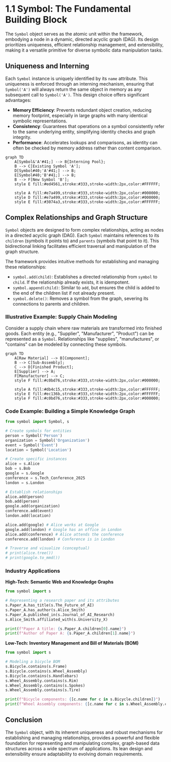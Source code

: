 # 1.1 Symbol: The Fundamental Building Block

The `Symbol` object serves as the atomic unit within the framework, embodying a node in a dynamic, directed acyclic graph (DAG). Its design prioritizes uniqueness, efficient relationship management, and extensibility, making it a versatile primitive for diverse symbolic data manipulation tasks.

## Uniqueness and Interning

Each `Symbol` instance is uniquely identified by its `name` attribute. This uniqueness is enforced through an interning mechanism, ensuring that `Symbol('A')` will always return the same object in memory as any subsequent call to `Symbol('A')`. This design choice offers significant advantages:

-   **Memory Efficiency**: Prevents redundant object creation, reducing memory footprint, especially in large graphs with many identical symbolic representations.
-   **Consistency**: Guarantees that operations on a symbol consistently refer to the same underlying entity, simplifying identity checks and graph integrity.
-   **Performance**: Accelerates lookups and comparisons, as identity can often be checked by memory address rather than content comparison.

```mermaid
graph TD
    A[Symbol&'A'#41;] --> B{Interning Pool};
    B --> C[Existing Symbol 'A'];
    D[Symbol#40;'A'#41;] --> B;
    E[Symbol#40;'B'#41;] --> B;
    B --> F[New Symbol 'B'];
    style E fill:#ed4561,stroke:#333,stroke-width:2px,color:#FFFFFF;

    style A fill:#e7a499,stroke:#333,stroke-width:2px,color:#000000;
    style D fill:#e7a499,stroke:#333,stroke-width:2px,color:#000000;
    style E fill:#3074a3,stroke:#333,stroke-width:2px,color:#FFFFFF;
```
## Complex Relationships and Graph Structure

`Symbol` objects are designed to form complex relationships, acting as nodes in a directed acyclic graph (DAG). Each `Symbol` maintains references to its `children` (symbols it points to) and `parents` (symbols that point to it). This bidirectional linking facilitates efficient traversal and manipulation of the graph structure.

The framework provides intuitive methods for establishing and managing these relationships:

-   `symbol.add(child)`: Establishes a directed relationship from `symbol` to `child`. If the relationship already exists, it is idempotent.
-   `symbol.append(child)`: Similar to `add`, but ensures the child is added to the end of the children list if not already present.
-   `symbol.delete()`: Removes a symbol from the graph, severing its connections to parents and children.

### Illustrative Example: Supply Chain Modeling

Consider a supply chain where raw materials are transformed into finished goods. Each entity (e.g., "Supplier", "Manufacturer", "Product") can be represented as a `Symbol`. Relationships like "supplies", "manufactures", or "contains" can be modeled by connecting these symbols.

```mermaid
graph TD
    A[Raw Material] --> B[Component];
    B --> C[Sub-Assembly];
    C --> D[Finished Product];
    E[Supplier] --> A;
    F[Manufacturer] --> C;
    style F fill:#c0bd76,stroke:#333,stroke-width:2px,color:#000000;

    style A fill:#db4c15,stroke:#333,stroke-width:2px,color:#FFFFFF;
    style E fill:#ec136b,stroke:#333,stroke-width:2px,color:#FFFFFF;
    style F fill:#c0bd76,stroke:#333,stroke-width:2px,color:#000000;
```
### Code Example: Building a Simple Knowledge Graph

```python
from symbol import Symbol, s

# Create symbols for entities
person = Symbol('Person')
organization = Symbol('Organization')
event = Symbol('Event')
location = Symbol('Location')

# Create specific instances
alice = s.Alice
bob = s.Bob
google = s.Google
conference = s.Tech_Conference_2025
london = s.London

# Establish relationships
alice.add(person)
bob.add(person)
google.add(organization)
conference.add(event)
london.add(location)

alice.add(google) # Alice works at Google
google.add(london) # Google has an office in London
alice.add(conference) # Alice attends the conference
conference.add(london) # Conference is in London

# Traverse and visualize (conceptual)
# print(alice.tree())
# print(google.to_mmd())
```

### Industry Applications

**High-Tech: Semantic Web and Knowledge Graphs**
```python
from symbol import s

# Representing a research paper and its attributes
s.Paper_A.has_title(s.The_Future_of_AI)
s.Paper_A.has_author(s.Alice_Smith)
s.Paper_A.published_in(s.Journal_of_AI_Research)
s.Alice_Smith.affiliated_with(s.University_X)

print(f"Paper A title: {s.Paper_A.children[0].name}")
print(f"Author of Paper A: {s.Paper_A.children[1].name}")
```

**Low-Tech: Inventory Management and Bill of Materials (BOM)**
```python
from symbol import s

# Modeling a bicycle BOM
s.Bicycle.contains(s.Frame)
s.Bicycle.contains(s.Wheel_Assembly)
s.Bicycle.contains(s.Handlebars)
s.Wheel_Assembly.contains(s.Rim)
s.Wheel_Assembly.contains(s.Spokes)
s.Wheel_Assembly.contains(s.Tire)

print(f"Bicycle components: {[c.name for c in s.Bicycle.children]}")
print(f"Wheel Assembly components: {[c.name for c in s.Wheel_Assembly.children]}")
```

## Conclusion

The `Symbol` object, with its inherent uniqueness and robust mechanisms for establishing and managing relationships, provides a powerful and flexible foundation for representing and manipulating complex, graph-based data structures across a wide spectrum of applications. Its lean design and extensibility ensure adaptability to evolving domain requirements.
